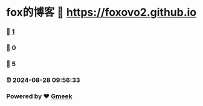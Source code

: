 # fox的博客 :link: https://foxovo2.github.io 
### :page_facing_up: [1](https://foxovo2.github.io/tag.html) 
### :speech_balloon: 0 
### :hibiscus: 5 
### :alarm_clock: 2024-08-28 09:56:33 
### Powered by :heart: [Gmeek](https://github.com/Meekdai/Gmeek)
